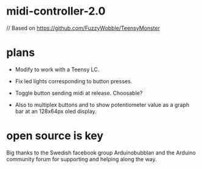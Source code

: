 # midi-controller-2.0

// Based on https://github.com/FuzzyWobble/TeensyMonster

# plans

- Modify to work with a Teensy LC.

- Fix led lights corresponding to button presses.

- Toggle button sending midi at release. Choosable? 

- Also to multiplex buttons and to show potentiometer value as a graph bar at an 128x64px oled display.

# open source is key

Big thanks to the Swedish facebook group Arduinobubblan and the Arduino community forum for supporting and helping along the way.

